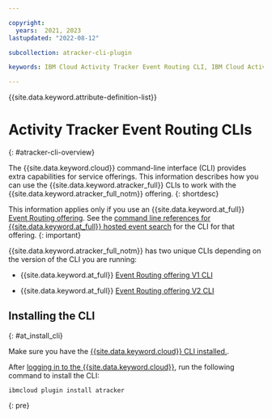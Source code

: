 ```yaml
---

copyright:
  years:  2021, 2023
lastupdated: "2022-08-12"

subcollection: atracker-cli-plugin

keywords: IBM Cloud Activity Tracker Event Routing CLI, IBM Cloud Activity Tracker Event Routing command line, IBM Cloud Activity Tracker Event Routing terminal, IBM Cloud Activity Tracker Event Routing shell

---
```


{{site.data.keyword.attribute-definition-list}}

# Activity Tracker Event Routing CLIs
{: #atracker-cli-overview}

The {{site.data.keyword.cloud}} command-line interface (CLI) provides extra capabilities for service offerings. This information describes how you can use the {{site.data.keyword.atracker_full}} CLIs to work with the {{site.data.keyword.atracker_full_notm}} offering.
{: shortdesc}

This information applies only if you use an {{site.data.keyword.at_full}} [Event Routing offering](/docs/atracker?topic=atracker-getting-started). See the [command line references for {{site.data.keyword.at_full}} hosted event search](/docs/activity-tracker-cli-plugin?topic=activity-tracker-cli-plugin-activity-tracker-cli-overview) for the CLI for that offering.
{: important}

{{site.data.keyword.atracker_full_notm}} has two unique CLIs depending on the version of the CLI you are running:

* {{site.data.keyword.at_full}} [Event Routing offering V1 CLI](/docs/atracker-cli-plugin?topic=atracker-cli-plugin-atracker-v1-cli)

* {{site.data.keyword.at_full}} [Event Routing offering V2 CLI](/docs/atracker-cli-plugin?topic=atracker-cli-plugin-atracker-v2-cli)

## Installing the CLI
{: #at_install_cli}

Make sure you have the [{{site.data.keyword.cloud}} CLI installed.](/docs/cli?topic=cli-install-ibmcloud-cli).

After [logging in to the {{site.data.keyword.cloud}}](/docs/cli?topic=cli-ibmcloud_cli#ibmcloud_login), run the following command to install the CLI:

```text
ibmcloud plugin install atracker
```
{: pre}

